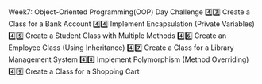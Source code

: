 Week7: Object-Oriented Programming(OOP)
Day	Challenge
4️⃣3️⃣	Create a Class for a Bank Account
4️⃣4️⃣	Implement Encapsulation (Private Variables)
4️⃣5️⃣	Create a Student Class with Multiple Methods
4️⃣6️⃣	Create an Employee Class (Using Inheritance)
4️⃣7️⃣	Create a Class for a Library Management System
4️⃣8️⃣	Implement Polymorphism (Method Overriding)
4️⃣9️⃣	Create a Class for a Shopping Cart